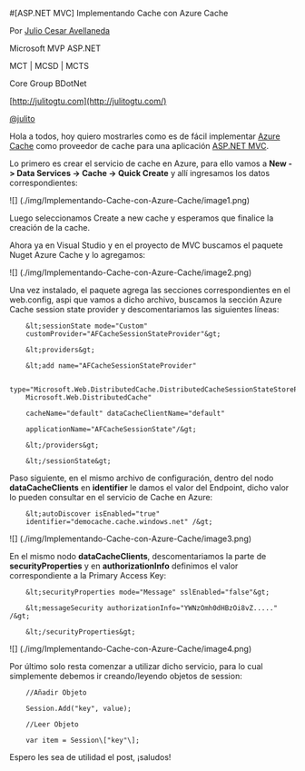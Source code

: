 <properties
	pageTitle="[ASP.NET MVC] Implementando Cache con Azure Cache"
	description="Implementar fácilmente el Azure Cache"
	services="web-dev"
	documentationCenter=""
	authors="andygonusa"
	manager=""
	editor="andygonusa"/>

<tags
	ms.service="web-dev"
	ms.workload="identity"
	ms.tgt_pltfrm="na"
	ms.devlang="na"
	ms.topic="how-to-article"
	ms.date="05/16/2016"
	ms.author="andygonusa"/>




#[ASP.NET MVC] Implementando Cache con Azure Cache

Por [Julio Cesar
Avellaneda](http://mvp.microsoft.com/en-us/MVP/Julio%20Cesar%20Avellaneda-4038198)

Microsoft MVP ASP.NET

MCT | MCSD | MCTS

Core Group BDotNet

[http://julitogtu.com](http://julitogtu.com/)

[@julito](https://twitter.com/julitogtu)

Hola a todos, hoy quiero mostrarles como es de fácil implementar [Azure
Cache](http://www.windowsazure.com/en-us/documentation/services/cache/)
como proveedor de cache para una aplicación [ASP.NET
MVC](http://julitogtu.com/category/asp-net-mvc/).

Lo primero es crear el servicio de cache en Azure, para ello vamos a
**New -&gt; Data Services -&gt; Cache -&gt; Quick Create** y allí
ingresamos los datos correspondientes:

![] (./img/Implementando-Cache-con-Azure-Cache/image1.png)

Luego seleccionamos Create a new cache y esperamos que finalice la
creación de la cache.

Ahora ya en Visual Studio y en el proyecto de MVC buscamos el paquete
Nuget Azure Cache y lo agregamos:

![] (./img/Implementando-Cache-con-Azure-Cache/image2.png)

Una vez instalado, el paquete agrega las secciones correspondientes en
el web.config, aspi que vamos a dicho archivo, buscamos la sección Azure
Cache session state provider y descomentariamos las siguientes líneas:


```
    &lt;sessionState mode="Custom"
    customProvider="AFCacheSessionStateProvider"&gt;

    &lt;providers&gt;

    &lt;add name="AFCacheSessionStateProvider"

    type="Microsoft.Web.DistributedCache.DistributedCacheSessionStateStoreProvider,
    Microsoft.Web.DistributedCache"

    cacheName="default" dataCacheClientName="default"

    applicationName="AFCacheSessionState"/&gt;

    &lt;/providers&gt;

    &lt;/sessionState&gt;
```
Paso siguiente, en el mismo archivo de configuración, dentro del nodo
**dataCacheClients** en **identifier** le damos el valor del Endpoint,
dicho valor lo pueden consultar en el servicio de Cache en Azure:


```
    &lt;autoDiscover isEnabled="true"
    identifier="democache.cache.windows.net" /&gt;
```


![] (./img/Implementando-Cache-con-Azure-Cache/image3.png)

En el mismo nodo **dataCacheClients**, descomentariamos la parte de
**securityProperties** y en **authorizationInfo** definimos el valor
correspondiente a la Primary Access Key:

```
    &lt;securityProperties mode="Message" sslEnabled="false"&gt;

    &lt;messageSecurity authorizationInfo="YWNzOmh0dHBzOi8vZ....." /&gt;

    &lt;/securityProperties&gt;
```

![] (./img/Implementando-Cache-con-Azure-Cache/image4.png)

Por último solo resta comenzar a utilizar dicho servicio, para lo cual
simplemente debemos ir creando/leyendo objetos de session:

```
    //Añadir Objeto

    Session.Add("key", value);

    //Leer Objeto

    var item = Session\["key"\];
```

Espero les sea de utilidad el post, ¡saludos!
